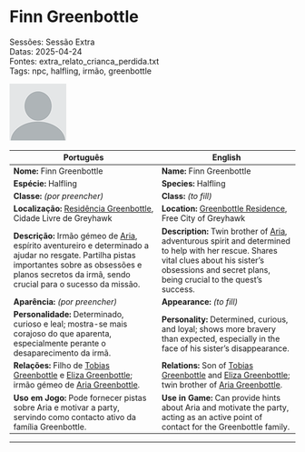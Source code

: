 # Finn Greenbottle  

Sessões: Sessão Extra  
Datas: 2025-04-24  
Fontes: extra_relato_crianca_perdida.txt  
Tags: npc, halfling, irmão, greenbottle  

![Finn Greenbottle](docs/assets/npc/npc_blank.png)

| Português | English |
|-----------|---------|
| **Nome:** Finn Greenbottle | **Name:** Finn Greenbottle |
| **Espécie:** Halfling | **Species:** Halfling |
| **Classe:** _(por preencher)_ | **Class:** _(to fill)_ |
| **Localização:** [Residência Greenbottle](greenbottle_residence.md), Cidade Livre de Greyhawk | **Location:** [Greenbottle Residence](greenbottle_residence.md), Free City of Greyhawk |
| **Descrição:** Irmão gémeo de [Aria](docs/dm/-/npc/Free%20City%20of%20Grehawk/aria_greenbottle.md), espírito aventureiro e determinado a ajudar no resgate. Partilha pistas importantes sobre as obsessões e planos secretos da irmã, sendo crucial para o sucesso da missão. | **Description:** Twin brother of [Aria](docs/dm/-/npc/Free%20City%20of%20Grehawk/aria_greenbottle.md), adventurous spirit and determined to help with her rescue. Shares vital clues about his sister’s obsessions and secret plans, being crucial to the quest’s success. |
| **Aparência:** _(por preencher)_ | **Appearance:** _(to fill)_ |
| **Personalidade:** Determinado, curioso e leal; mostra-se mais corajoso do que aparenta, especialmente perante o desaparecimento da irmã. | **Personality:** Determined, curious, and loyal; shows more bravery than expected, especially in the face of his sister’s disappearance. |
| **Relações:** Filho de [Tobias Greenbottle](docs/dm/-/npc/Free%20City%20of%20Grehawk/tobias_greenbottle.md) e [Eliza Greenbottle](docs/dm/-/npc/Free%20City%20of%20Grehawk/eliza_greenbottle.md); irmão gémeo de [Aria Greenbottle](docs/dm/-/npc/Free%20City%20of%20Grehawk/aria_greenbottle.md). | **Relations:** Son of [Tobias Greenbottle](docs/dm/-/npc/Free%20City%20of%20Grehawk/tobias_greenbottle.md) and [Eliza Greenbottle](docs/dm/-/npc/Free%20City%20of%20Grehawk/eliza_greenbottle.md); twin brother of [Aria Greenbottle](docs/dm/-/npc/Free%20City%20of%20Grehawk/aria_greenbottle.md). |
| **Uso em Jogo:** Pode fornecer pistas sobre Aria e motivar a party, servindo como contacto ativo da família Greenbottle. | **Use in Game:** Can provide hints about Aria and motivate the party, acting as an active point of contact for the Greenbottle family. |

---
